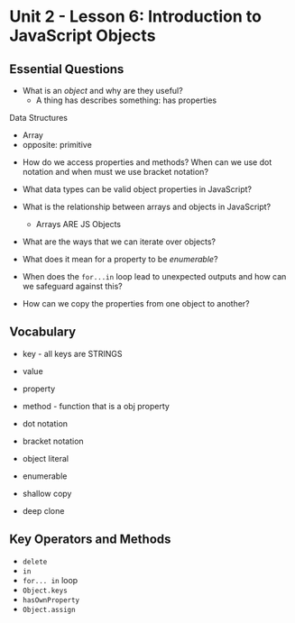 # Unit 2 - Lesson 6: Introduction to JavaScript Objects

## Essential Questions
* What is an _object_ and why are they useful?
    * A thing has describes something: has properties
    
Data Structures
- Array 
- opposite: primitive 

* How do we access properties and methods? When can we use dot notation and when must we use bracket notation?
* What data types can be valid object properties in JavaScript?

* What is the relationship between arrays and objects in JavaScript?
    * Arrays ARE JS Objects 

* What are the ways that we can iterate over objects?
* What does it mean for a property to be _enumerable_?
* When does the `for...in` loop lead to unexpected outputs and how can we safeguard against this?
* How can we copy the properties from one object to another?

## Vocabulary
* key - all keys are STRINGS
* value
* property
* method - function that is a obj property
* dot notation
* bracket notation
* object literal


* enumerable
* shallow copy
* deep clone

## Key Operators and Methods
* `delete`
* `in`
* `for... in` loop
* `Object.keys`
* `hasOwnProperty`
* `Object.assign`
